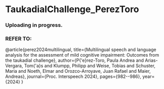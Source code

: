 # TaukadialChallenge_PerezToro

### Uploading in progress.
### REFER TO:
@article{perez2024multilingual,
  title={Multilingual speech and language analysis for the assessment of mild cognitive impairment: Outcomes from the taukadial challenge},
  author={P{\'e}rez-Toro, Paula Andrea and Arias-Vergara, Tom{\'a}s and Klumpp, Philipp and Weise, Tobias and Schuster, Maria and Noeth, Elmar and Orozco-Arroyave, Juan Rafael and Maier, Andreas},
  journal={Proc. Interspeech 2024},
  pages={982--986},
  year={2024}
}

